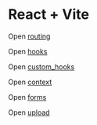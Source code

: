 # React + Vite

Open [routing](https://users.metropolia.fi/~wilmais/wsk_routing/)

Open [hooks](https://users.metropolia.fi/~wilmais/wsk_hooks/)

Open [custom_hooks](https://users.metropolia.fi/~wilmais/wsk_custom_hooks/)

Open [context](https://users.metropolia.fi/~wilmais/wsk_context/)

Open [forms](https://users.metropolia.fi/~wilmais/wsk_forms/)

Open [upload](https://users.metropolia.fi/~wilmais/wsk_upload/)
